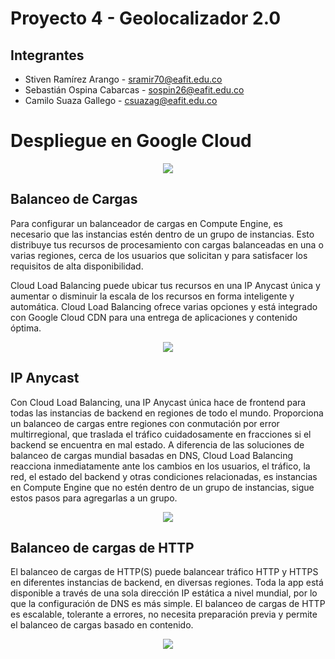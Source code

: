 
# Proyecto 4 - Geolocalizador 2.0

## Integrantes 

- Stiven Ramírez Arango - sramir70@eafit.edu.co
- Sebastián Ospina Cabarcas - sospin26@eafit.edu.co
- Camilo Suaza Gallego - csuazag@eafit.edu.co

# Despliegue en Google Cloud

<p align="center">
<img src="https://storage.googleapis.com/gweb-uniblog-publish-prod/original_images/BlogHeader_Set2_A_YrQcIP5.png">
</p>

## Balanceo de Cargas

Para configurar un balanceador de cargas en Compute Engine, es necesario que las instancias estén dentro de un grupo de instancias. Esto distribuye tus recursos de procesamiento con cargas balanceadas en una o varias regiones, cerca de los usuarios que solicitan y para satisfacer los requisitos de alta disponibilidad. 

Cloud Load Balancing puede ubicar tus recursos en una IP Anycast única y aumentar o disminuir la escala de los recursos en forma inteligente y automática. Cloud Load Balancing ofrece varias opciones y está integrado con Google Cloud CDN para una entrega de aplicaciones y contenido óptima.

<p align="center">
<img src="https://cloud.google.com/images/products/load-balancing/worldwide-autoscaling.png?hl=es">
</p>

## IP Anycast

Con Cloud Load Balancing, una IP Anycast única hace de frontend para todas las instancias de backend en regiones de todo el mundo. Proporciona un balanceo de cargas entre regiones con conmutación por error multirregional, que traslada el tráfico cuidadosamente en fracciones si el backend se encuentra en mal estado. A diferencia de las soluciones de balanceo de cargas mundial basadas en DNS, Cloud Load Balancing reacciona inmediatamente ante los cambios en los usuarios, el tráfico, la red, el estado del backend y otras condiciones relacionadas, es instancias en Compute Engine que no estén dentro de un grupo de instancias, sigue estos pasos para agregarlas a un grupo.

<p align="center">
<img src="https://cloud.google.com/images/products/load-balancing/software-defined-load-balance.png?hl=es-419">
</p>

## Balanceo de cargas de HTTP

El balanceo de cargas de HTTP(S) puede balancear tráfico HTTP y HTTPS en diferentes instancias de backend, en diversas regiones. Toda la app está disponible a través de una sola dirección IP estática a nivel  mundial, por lo que la configuración de DNS es más simple. El balanceo de cargas de HTTP es escalable, tolerante a errores, no necesita preparación previa y permite el balanceo de cargas basado en contenido.

<p align="center">
<img src="https://user-images.githubusercontent.com/31974084/59069066-ac9f8080-887b-11e9-9ffd-2a706adbc790.png">
</p>
